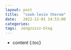 ```yaml
---
layout: post
title:  "cook-levin therom"
date:   2022-12-01 14:53:00
categories: 
tags:  zengzzzzz-blog
---
```


* content
{:toc}

  
&nbsp;  
&nbsp;  
&nbsp;
